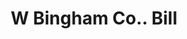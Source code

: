 ---
doi: 10.7916/D8JH4Z8V
date_other: '1921'
date_other_textual: '1921'
form: printed ephemera
genre:
- Invoices
name:
- W Bingham Co.
object_in_context_url: https://biggert.cul.columbia.edu/items/view/ave_biggert_01290
subject_hierarchical_geographic:
- Cleveland, Ohio, United States
subject_name:
- W Bingham Co.
title: W Bingham Co.. Bill
sort_title: W Bingham Co.. Bill
call_number: ave_biggert_01290
coordinates:
- 41.48222222222223,-81.66972222222223
pid: ave_biggert_01290
identifiers: ave_biggert_01290
canvas_id: ldpd:396552
permalink: "/items/ave_biggert_01290/"
layout: iiif-image-page
---